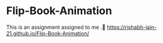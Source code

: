 # Flip-Book-Animation
This is an assignment assigned to me .🙂
https://rishabh-jain-21.github.io/Flip-Book-Animation/
